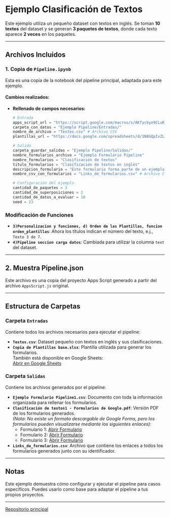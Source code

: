 # Ejemplo Clasificación de Textos

Este ejemplo utiliza un pequeño dataset con textos en inglés. Se toman **10 textos** del dataset y se generan **3 paquetes de textos**, donde cada texto aparece **2 veces** en los paquetes.

---

## Archivos Incluidos

### 1. Copia de `Pipeline.ipynb`
Esta es una copia de la notebook del pipeline principal, adaptada para este ejemplo.

#### Cambios realizados:
- **Rellenado de campos necesarios:**
  ```python
  # Entrada
  apps_script_url = "https://script.google.com/macros/s/AKfycbyo9CLuK5nJYk3dIZDworpXKYPvRaA_sXDA8mcW4Ai3OBpKM9_qrXe0myUkhOOdZW-N/exec" # URL del Apps Script
  carpeta_con_datos = "Ejemplo Pipeline/Entradas/"
  nombre_de_archivo = "Textos.csv" # Archivo CSV
  plantillas_url = "https://docs.google.com/spreadsheets/d/1N8GQpIxZLjPYCJGrqpoymxqQsDoPjb-vQ621Tbcf13c/edit?usp=sharing" # Google Sheets

  # Salida
  carpeta_guardar_salidas = "Ejemplo Pipeline/Salidas/"
  nombre_formularios_archivo = "Ejemplo Formulario Pipeline"
  nombre_formularios = "Clasificación de textos"
  titulo_formularios = "Clasificación de textos en inglés"
  descripcion_formulario = "Este formulario forma parte de un ejemplo para el pipeline de evaluación de datos generados por I.A. (https://github.com/juan-oviedo/PipelineEvaluacion)"
  nombre_csv_con_formularios = "Links_de_formularios.csv" # Archivo CSV
  
  # Configuración del ejemplo
  cantidad_de_paquetes = 3
  cantidad_de_superposiciones = 2
  cantidad_de_datos_a_evaluar = 10
  seed = 23
  ```
  
### Modificación de Funciones

- **`3)Personalizacion y funciones, d) Orden de las Plantillas, funcion orden_plantillas`**: Ahora los títulos indican el número del texto, e.j., `Texto 3 de 7`.
- **`4)Pipeline seccion carga datos`**: Cambiada para utilizar la columna `text` del dataset.

---

## 2. Muestra Pipeline.json

Este archivo es una copia del proyecto Apps Script generado a partir del archivo `AppsScript.js` original.

---

## Estructura de Carpetas

### Carpeta `Entradas`
Contiene todos los archivos necesarios para ejecutar el pipeline:

- **`Textos.csv`**: Dataset pequeño con textos en inglés y sus clasificaciones.
- **`Copia de Plantillas base.xlsx`**: Plantilla utilizada para generar los formularios.  
  También está disponible en Google Sheets:  
  [Abrir en Google Sheets](https://docs.google.com/spreadsheets/d/1N8GQpIxZLjPYCJGrqpoymxqQsDoPjb-vQ621Tbcf13c/edit?usp=sharing)

### Carpeta `Salidas`
Contiene los archivos generados por el pipeline:

- **`Ejemplo Formulario Pipeline1.csv`**: Documento con toda la información organizada para rellenar los formularios.
- **`Clasificación de textos1 - Formularios de Google.pdf`**: Versión PDF de los formularios generados.  
  *(Nota: No existe un formato descargable de Google Forms, pero los formularios pueden visualizarse mediante los siguientes enlaces):*  
  - Formulario 1: [Abrir Formulario](https://docs.google.com/forms/d/e/1FAIpQLSfbh_Hh0NfIAcszWXEiK7Ge_mas523DR8HmjXVlKL_u6BGFWQ/viewform?usp=sharing)  
  - Formulario 2: [Abrir Formulario](https://docs.google.com/forms/d/e/1FAIpQLScmHnd1tYezOL3QU5DYyp7NGleguppm-alBUqw84N9Ttki1rQ/viewform?usp=sharing)  
  - Formulario 3: [Abrir Formulario](https://docs.google.com/forms/d/e/1FAIpQLSfv0s0cThUGi2GoXLKYnRvJnvcqmcziK1h5KapqiITR5o040A/viewform?usp=sharing)
- **`Links_de_formularios.csv`**: Archivo que contiene los enlaces a todos los formularios generados junto con su identificador.

---

## Notas

Este ejemplo demuestra cómo configurar y ejecutar el pipeline para casos específicos. Puedes usarlo como base para adaptar el pipeline a tus propios proyectos.

---

[Repositorio principal](https://github.com/juan-oviedo/PipelineEvaluacion)


